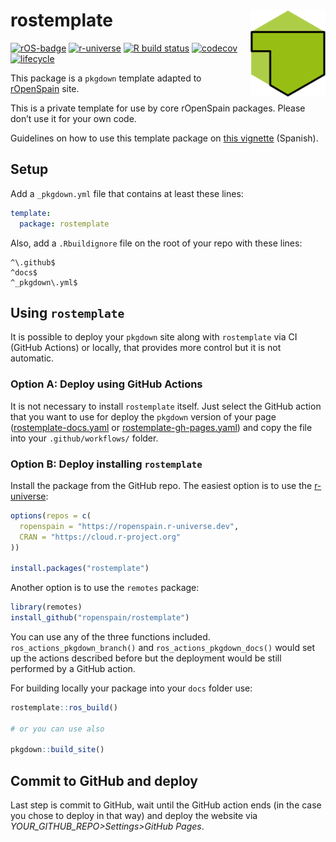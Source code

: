 
<!-- README.md is generated from README.Rmd. Please edit that file -->

# rostemplate <img src="man/figures/logo.png" align="right" width="120"/>

<!-- badges: start -->

[![rOS-badge](https://ropenspain.github.io/rostemplate/reference/figures/ropenspain-badge.svg)](https://ropenspain.es/)
[![r-universe](https://ropenspain.r-universe.dev/badges/rostemplate)](https://ropenspain.r-universe.dev/)
[![R build
status](https://github.com/ropenspain/rostemplate/workflows/R-CMD-check/badge.svg)](https://github.com/ropenspain/rostemplate/actions)
[![codecov](https://codecov.io/gh/ropenspain/rostemplate/branch/main/graph/badge.svg)](https://app.codecov.io/gh/ropenspain/rostemplate)
[![lifecycle](https://lifecycle.r-lib.org/articles/figures/lifecycle-experimental.svg)](https://lifecycle.r-lib.org/articles/stages.html#experimental)
<!-- badges: end -->

This package is a `pkgdown` template adapted to
[rOpenSpain](https://ropenspain.es/) site.

This is a private template for use by core rOpenSpain packages. Please
don’t use it for your own code.

Guidelines on how to use this template package on [this
vignette](https://ropenspain.github.io/rostemplate/articles/rostemplate.html)
(Spanish).

## Setup

Add a `_pkgdown.yml` file that contains at least these lines:

``` yaml
template:
  package: rostemplate
```

Also, add a `.Rbuildignore` file on the root of your repo with these
lines:

    ^\.github$
    ^docs$
    ^_pkgdown\.yml$

## Using `rostemplate`

It is possible to deploy your `pkgdown` site along with `rostemplate`
via CI (GitHub Actions) or locally, that provides more control but it is
not automatic.

### Option A: Deploy using GitHub Actions

It is not necessary to install `rostemplate` itself. Just select the
GitHub action that you want to use for deploy the `pkgdown` version of
your page
([rostemplate-docs.yaml](https://github.com/ropenspain/rostemplate/blob/main/inst/yaml/rostemplate-docs.yaml)
or
[rostemplate-gh-pages.yaml](https://github.com/ropenspain/rostemplate/blob/main/inst/yaml/rostemplate-gh-pages.yaml))
and copy the file into your `.github/workflows/` folder.

### Option B: Deploy installing `rostemplate`

Install the package from the GitHub repo. The easiest option is to use
the [r-universe](https://ropenspain.r-universe.dev/ui#builds):

``` r
options(repos = c(
  ropenspain = "https://ropenspain.r-universe.dev",
  CRAN = "https://cloud.r-project.org"
))

install.packages("rostemplate")
```

Another option is to use the `remotes` package:

``` r
library(remotes)
install_github("ropenspain/rostemplate")
```

You can use any of the three functions included.
`ros_actions_pkgdown_branch()` and `ros_actions_pkgdown_docs()` would
set up the actions described before but the deployment would be still
performed by a GitHub action.

For building locally your package into your `docs` folder use:

``` r
rostemplate::ros_build()

# or you can use also

pkgdown::build_site()
```

## Commit to GitHub and deploy

Last step is commit to GitHub, wait until the GitHub action ends (in the
case you chose to deploy in that way) and deploy the website via
*YOUR_GITHUB_REPO>Settings>GitHub Pages*.
